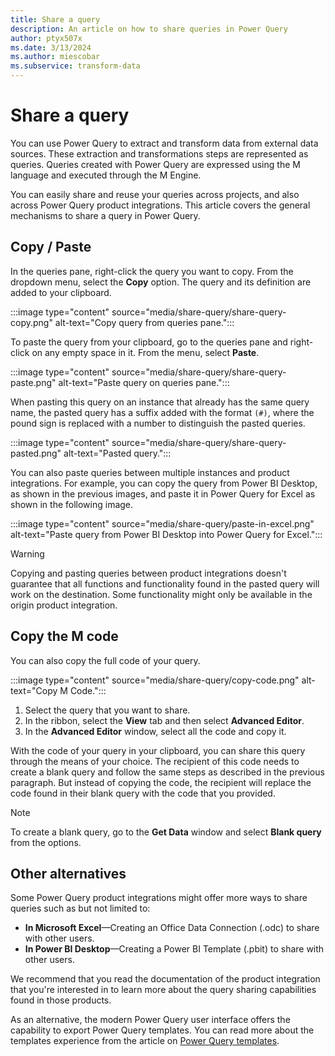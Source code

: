 ```yaml
---
title: Share a query
description: An article on how to share queries in Power Query
author: ptyx507x
ms.date: 3/13/2024
ms.author: miescobar
ms.subservice: transform-data
---
```


# Share a query

You can use Power Query to extract and transform data from external data sources. These extraction and transformations steps are represented as queries. Queries created with Power Query are expressed using the M language and executed through the M Engine.

You can easily share and reuse your queries across projects, and also across Power Query product integrations. This article covers the general mechanisms to share a query in Power Query.

## Copy / Paste

In the queries pane, right-click the query you want to copy. From the dropdown menu, select the **Copy** option. The query and its definition are added to your clipboard.

:::image type="content" source="media/share-query/share-query-copy.png" alt-text="Copy query from queries pane.":::

To paste the query from your clipboard, go to the queries pane and right-click on any empty space in it. From the menu, select **Paste**.

:::image type="content" source="media/share-query/share-query-paste.png" alt-text="Paste query on queries pane.":::

When pasting this query on an instance that already has the same query name, the pasted query has a suffix added with the format ```(#)```, where the pound sign is replaced with a number to distinguish the pasted queries.

:::image type="content" source="media/share-query/share-query-pasted.png" alt-text="Pasted query.":::

You can also paste queries between multiple instances and product integrations. For example, you can copy the query from Power BI Desktop, as shown in the previous images, and paste it in Power Query for Excel as shown in the following image.

:::image type="content" source="media/share-query/paste-in-excel.png" alt-text="Paste query from Power BI Desktop into Power Query for Excel.":::

>[!WARNING]
>Copying and pasting queries between product integrations doesn't guarantee that all functions and functionality found in the pasted query will work on the destination. Some functionality might only be available in the origin product integration.

## Copy the M code

You can also copy the full code of your query.

:::image type="content" source="media/share-query/copy-code.png" alt-text="Copy M Code.":::

1. Select the query that you want to share.
2. In the ribbon, select the **View** tab and then select **Advanced Editor**.
3. In the **Advanced Editor** window, select all the code and copy it.

With the code of your query in your clipboard, you can share this query through the means of your choice. The recipient of this code needs to create a blank query and follow the same steps as described in the previous paragraph. But instead of copying the code, the recipient will replace the code found in their blank query with the code that you provided.

>[!NOTE]
>To create a blank query, go to the **Get Data** window and select **Blank query** from the options.

## Other alternatives

Some Power Query product integrations might offer more ways to share queries such as but not limited to:

* **In Microsoft Excel**&mdash;Creating an Office Data Connection (.odc) to share with other users.
* **In Power BI Desktop**&mdash;Creating a Power BI Template (.pbit) to share with other users.

We recommend that you read the documentation of the product integration that you're interested in to learn more about the query sharing capabilities found in those products.

As an alternative, the modern Power Query user interface offers the capability to export Power Query templates. You can read more about the templates experience from the article on [Power Query templates](power-query-template.md).
